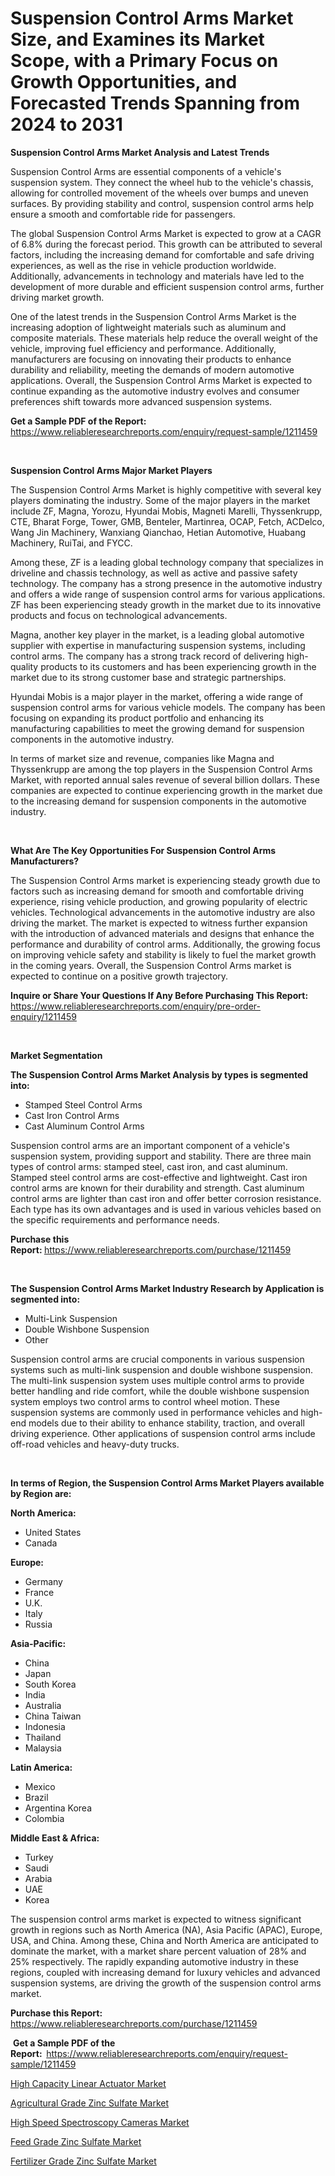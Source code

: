 <p><h1>Suspension Control Arms Market Size, and Examines its Market Scope, with a Primary Focus on Growth Opportunities, and Forecasted Trends Spanning from 2024 to 2031</h1></p><p><strong>Suspension Control Arms Market Analysis and Latest Trends</strong></p>
<p><p>Suspension Control Arms are essential components of a vehicle's suspension system. They connect the wheel hub to the vehicle's chassis, allowing for controlled movement of the wheels over bumps and uneven surfaces. By providing stability and control, suspension control arms help ensure a smooth and comfortable ride for passengers.</p><p>The global Suspension Control Arms Market is expected to grow at a CAGR of 6.8% during the forecast period. This growth can be attributed to several factors, including the increasing demand for comfortable and safe driving experiences, as well as the rise in vehicle production worldwide. Additionally, advancements in technology and materials have led to the development of more durable and efficient suspension control arms, further driving market growth.</p><p>One of the latest trends in the Suspension Control Arms Market is the increasing adoption of lightweight materials such as aluminum and composite materials. These materials help reduce the overall weight of the vehicle, improving fuel efficiency and performance. Additionally, manufacturers are focusing on innovating their products to enhance durability and reliability, meeting the demands of modern automotive applications. Overall, the Suspension Control Arms Market is expected to continue expanding as the automotive industry evolves and consumer preferences shift towards more advanced suspension systems.</p></p>
<p><strong>Get a Sample PDF of the Report:&nbsp;</strong> <a href="https://www.reliableresearchreports.com/enquiry/request-sample/1211459">https://www.reliableresearchreports.com/enquiry/request-sample/1211459</a></p>
<p>&nbsp;</p>
<p><strong>Suspension Control Arms Major Market Players</strong></p>
<p><p>The Suspension Control Arms Market is highly competitive with several key players dominating the industry. Some of the major players in the market include ZF, Magna, Yorozu, Hyundai Mobis, Magneti Marelli, Thyssenkrupp, CTE, Bharat Forge, Tower, GMB, Benteler, Martinrea, OCAP, Fetch, ACDelco, Wang Jin Machinery, Wanxiang Qianchao, Hetian Automotive, Huabang Machinery, RuiTai, and FYCC.</p><p>Among these, ZF is a leading global technology company that specializes in driveline and chassis technology, as well as active and passive safety technology. The company has a strong presence in the automotive industry and offers a wide range of suspension control arms for various applications. ZF has been experiencing steady growth in the market due to its innovative products and focus on technological advancements.</p><p>Magna, another key player in the market, is a leading global automotive supplier with expertise in manufacturing suspension systems, including control arms. The company has a strong track record of delivering high-quality products to its customers and has been experiencing growth in the market due to its strong customer base and strategic partnerships.</p><p>Hyundai Mobis is a major player in the market, offering a wide range of suspension control arms for various vehicle models. The company has been focusing on expanding its product portfolio and enhancing its manufacturing capabilities to meet the growing demand for suspension components in the automotive industry.</p><p>In terms of market size and revenue, companies like Magna and Thyssenkrupp are among the top players in the Suspension Control Arms Market, with reported annual sales revenue of several billion dollars. These companies are expected to continue experiencing growth in the market due to the increasing demand for suspension components in the automotive industry.</p></p>
<p>&nbsp;</p>
<p><strong>What Are The Key Opportunities For Suspension Control Arms Manufacturers?</strong></p>
<p><p>The Suspension Control Arms market is experiencing steady growth due to factors such as increasing demand for smooth and comfortable driving experience, rising vehicle production, and growing popularity of electric vehicles. Technological advancements in the automotive industry are also driving the market. The market is expected to witness further expansion with the introduction of advanced materials and designs that enhance the performance and durability of control arms. Additionally, the growing focus on improving vehicle safety and stability is likely to fuel the market growth in the coming years. Overall, the Suspension Control Arms market is expected to continue on a positive growth trajectory.</p></p>
<p><strong>Inquire or Share Your Questions If Any Before Purchasing This Report:</strong> <a href="https://www.reliableresearchreports.com/enquiry/pre-order-enquiry/1211459">https://www.reliableresearchreports.com/enquiry/pre-order-enquiry/1211459</a></p>
<p>&nbsp;</p>
<p><strong>Market Segmentation</strong></p>
<p><strong>The Suspension Control Arms Market Analysis by types is segmented into:</strong></p>
<p><ul><li>Stamped Steel Control Arms</li><li>Cast Iron Control Arms</li><li>Cast Aluminum Control Arms</li></ul></p>
<p><p>Suspension control arms are an important component of a vehicle's suspension system, providing support and stability. There are three main types of control arms: stamped steel, cast iron, and cast aluminum. Stamped steel control arms are cost-effective and lightweight. Cast iron control arms are known for their durability and strength. Cast aluminum control arms are lighter than cast iron and offer better corrosion resistance. Each type has its own advantages and is used in various vehicles based on the specific requirements and performance needs.</p></p>
<p><strong>Purchase this Report:&nbsp;</strong><a href="https://www.reliableresearchreports.com/purchase/1211459">https://www.reliableresearchreports.com/purchase/1211459</a></p>
<p>&nbsp;</p>
<p><strong>The Suspension Control Arms Market Industry Research by Application is segmented into:</strong></p>
<p><ul><li>Multi-Link Suspension</li><li>Double Wishbone Suspension</li><li>Other</li></ul></p>
<p><p>Suspension control arms are crucial components in various suspension systems such as multi-link suspension and double wishbone suspension. The multi-link suspension system uses multiple control arms to provide better handling and ride comfort, while the double wishbone suspension system employs two control arms to control wheel motion. These suspension systems are commonly used in performance vehicles and high-end models due to their ability to enhance stability, traction, and overall driving experience. Other applications of suspension control arms include off-road vehicles and heavy-duty trucks.</p></p>
<p>&nbsp;</p>
<p><strong>In terms of Region, the Suspension Control Arms Market Players available by Region are:</strong></p>
<p>
    <p> <strong> North America: </strong>
        <ul>
            <li>United States</li>
            <li>Canada</li>
        </ul>
        </p> 
    <p> <strong> Europe: </strong>
        <ul>
            <li>Germany</li>
            <li>France</li>
            <li>U.K.</li>
            <li>Italy</li>
            <li>Russia</li>
        </ul>
        </p> 
    <p> <strong> Asia-Pacific: </strong>
        <ul>
            <li>China</li>
            <li>Japan</li>
            <li>South Korea</li>
            <li>India</li>
            <li>Australia</li>
            <li>China Taiwan</li>
            <li>Indonesia</li>
            <li>Thailand</li>
            <li>Malaysia</li>
        </ul>
        </p> 
    <p> <strong> Latin America: </strong>
        <ul>
            <li>Mexico</li>
            <li>Brazil</li>
            <li>Argentina Korea</li>
            <li>Colombia</li>
        </ul>
        </p> 
    <p> <strong> Middle East & Africa: </strong>
        <ul>
            <li>Turkey</li>
            <li>Saudi</li>
            <li>Arabia</li>
            <li>UAE</li>
            <li>Korea</li>
        </ul>
    </p>
    </p>
<p><p>The suspension control arms market is expected to witness significant growth in regions such as North America (NA), Asia Pacific (APAC), Europe, USA, and China. Among these, China and North America are anticipated to dominate the market, with a market share percent valuation of 28% and 25% respectively. The rapidly expanding automotive industry in these regions, coupled with increasing demand for luxury vehicles and advanced suspension systems, are driving the growth of the suspension control arms market.</p></p>
<p><strong>Purchase this Report: </strong><a href="https://www.reliableresearchreports.com/purchase/1211459">https://www.reliableresearchreports.com/purchase/1211459</a></p>
<p>&nbsp;<strong>Get a Sample PDF of the Report:&nbsp;&nbsp;</strong><a href="https://www.reliableresearchreports.com/enquiry/request-sample/1211459">https://www.reliableresearchreports.com/enquiry/request-sample/1211459</a></p>
<p><strong></strong></p>
<p><p><a href="https://github.com/nicholepatriciadoylenwnrjr0/Market-Research-Report-List-1/blob/main/high-capacity-linear-actuator-market.md">High Capacity Linear Actuator Market</a></p><p><a href="https://medium.com/p/9cdfcd215993/edit">Agricultural Grade Zinc Sulfate Market</a></p><p><a href="https://github.com/gamblestampleyjenny50m5sl6/Market-Research-Report-List-1/blob/main/high-speed-spectroscopy-cameras-market.md">High Speed Spectroscopy Cameras Market</a></p><p><a href="https://medium.com/p/1db98f23ed24/edit">Feed Grade Zinc Sulfate Market</a></p><p><a href="https://medium.com/p/d7b4261fd302/edit">Fertilizer Grade Zinc Sulfate Market</a></p></p>
